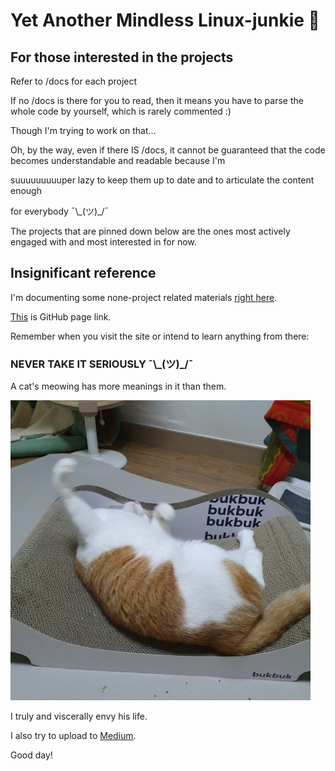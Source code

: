 # Yet Another Mindless Linux-junkie :zany_face:


## For those interested in the projects

Refer to /docs for each project

If no /docs is there for you to read, then it means you have to parse the whole code by yourself, which is rarely commented :)

Though I'm trying to work on that...

Oh, by the way, even if there IS /docs, it cannot be guaranteed that the code becomes  understandable and readable because I'm

suuuuuuuuuper lazy to keep them up to date and to articulate the content enough

for everybody ¯\\\_(ツ)_/¯

The projects that are pinned down below are the ones most actively engaged with and most interested in for now.


## Insignificant reference

I'm documenting some none-project related materials [right here](https://github.com/seantywork/seantywork).

[This]() is GitHub page link.

Remember when you visit the site or intend to learn anything from there:

### NEVER TAKE IT SERIOUSLY ¯\\\_(ツ)_/¯ 

A cat's meowing has more meanings in it than them.

<img src="cat.jpg" width="480">

I truly and viscerally envy his life. 

I also try to upload to [Medium](https://medium.com/@seantywork).

Good day!





